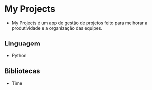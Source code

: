 # My Projects

* My Projects é um app de gestão de projetos feito para melhorar a produtividade e a organização das equipes.

## Linguagem
* Python

## Bibliotecas
* Time
